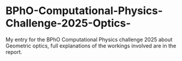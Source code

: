 # BPhO-Computational-Physics-Challenge-2025-Optics-
My entry for the BPhO Computational Physics challenge 2025 about Geometric optics, full explanations of the workings involved are in the report.

